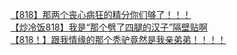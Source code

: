 [【818】那两个丧心病狂的精分你们够了！！！](http://tieba.baidu.com/p/2970442940?see_lz=1&pn=)   
[【炒冷饭818】我是“那个劈了四腿的汉子”隔壁贴啊](http://tieba.baidu.com/p/2970787112?see_lz=1&pn=)   
[【818！】跟我情缘的那个秃驴竟然是我亲弟弟！！！！](http://tieba.baidu.com/p/2970072163?see_lz=1&pn=)   
